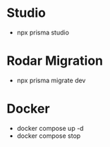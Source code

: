 # Studio
- npx prisma studio

# Rodar Migration
- npx prisma migrate dev

# Docker
- docker compose up -d
- docker compose stop